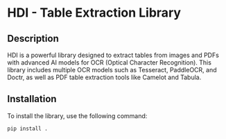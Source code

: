 # HDI - Table Extraction Library

## Description
HDI is a powerful library designed to extract tables from images and PDFs with advanced AI models for OCR (Optical Character Recognition). This library includes multiple OCR models such as Tesseract, PaddleOCR, and Doctr, as well as PDF table extraction tools like Camelot and Tabula.

## Installation
To install the library, use the following command:

```bash
pip install .
